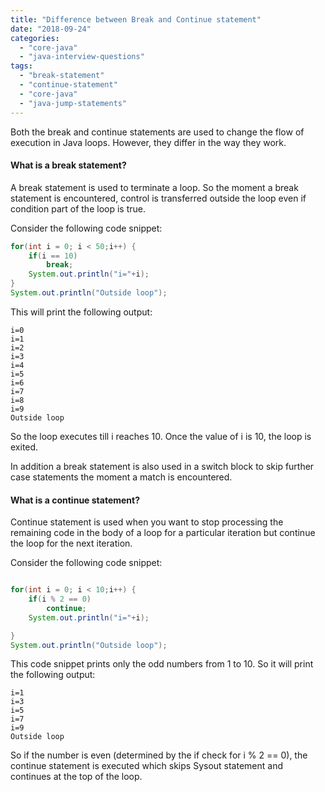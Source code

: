 ```yaml
---
title: "Difference between Break and Continue statement"
date: "2018-09-24"
categories: 
  - "core-java"
  - "java-interview-questions"
tags: 
  - "break-statement"
  - "continue-statement"
  - "core-java"
  - "java-jump-statements"
---
```


Both the break and continue statements are used to change the flow of execution in Java loops. However, they differ in the way they work.

#### What is a break statement?

A break statement is used to terminate a loop. So the moment a break statement is encountered, control is transferred outside the loop even if condition part of the loop is true.

Consider the following code snippet:

```java
for(int i = 0; i < 50;i++) { 
    if(i == 10) 
        break; 
    System.out.println("i="+i); 
} 
System.out.println("Outside loop");
```

This will print the following output:

```
i=0
i=1
i=2
i=3
i=4
i=5
i=6
i=7
i=8
i=9
Outside loop
```

So the loop executes till i reaches 10. Once the value of i is 10, the loop is exited.

In addition a break statement is also used in a switch block to skip further case statements the moment a match is encountered.

#### What is a continue statement?

Continue statement is used when you want to stop processing the remaining code in the body of a loop for a particular iteration but continue the loop for the next iteration.

Consider the following code snippet:

```java

for(int i = 0; i < 10;i++) { 
    if(i % 2 == 0) 
        continue; 
    System.out.println("i="+i);

} 
System.out.println("Outside loop");
```

This code snippet prints only the odd numbers from 1 to 10. So it will print the following output:

```
i=1
i=3
i=5
i=7
i=9
Outside loop
```

So if the number is even (determined by the if check for i % 2 == 0), the continue statement is executed which skips Sysout statement and continues at the top of the loop.
